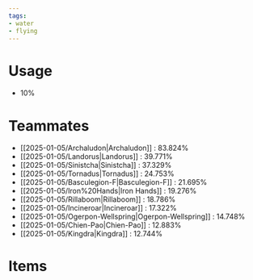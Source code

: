 ```yaml
---
tags:
- water
- flying
---
```

# Usage
- 10%
# Teammates
- [[2025-01-05/Archaludon|Archaludon]] : 83.824%
- [[2025-01-05/Landorus|Landorus]] : 39.771%
- [[2025-01-05/Sinistcha|Sinistcha]] : 37.329%
- [[2025-01-05/Tornadus|Tornadus]] : 24.753%
- [[2025-01-05/Basculegion-F|Basculegion-F]] : 21.695%
- [[2025-01-05/Iron%20Hands|Iron Hands]] : 19.276%
- [[2025-01-05/Rillaboom|Rillaboom]] : 18.786%
- [[2025-01-05/Incineroar|Incineroar]] : 17.322%
- [[2025-01-05/Ogerpon-Wellspring|Ogerpon-Wellspring]] : 14.748%
- [[2025-01-05/Chien-Pao|Chien-Pao]] : 12.883%
- [[2025-01-05/Kingdra|Kingdra]] : 12.744%
# Items